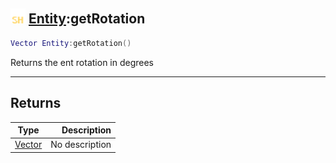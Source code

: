 ## <img src="../../.gitbook/assets/shared.png" width="24" height=24 /> [Entity](https://iaswiki.rawr.dev/readme/entity):getRotation

```lua
Vector Entity:getRotation()
```

Returns the ent rotation in degrees

------
## Returns

| Type   | Description |
| ------ | ----------: |
| [Vector](https://iaswiki.rawr.dev/readme/vector) | No description |

